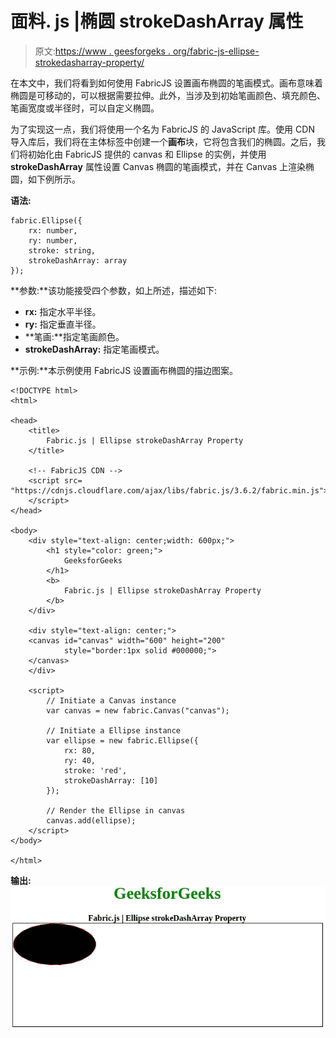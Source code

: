 # 面料. js |椭圆 strokeDashArray 属性

> 原文:[https://www . geesforgeks . org/fabric-js-ellipse-strokedasharray-property/](https://www.geeksforgeeks.org/fabric-js-ellipse-strokedasharray-property/)

在本文中，我们将看到如何使用 FabricJS 设置画布椭圆的笔画模式。画布意味着椭圆是可移动的，可以根据需要拉伸。此外，当涉及到初始笔画颜色、填充颜色、笔画宽度或半径时，可以自定义椭圆。

为了实现这一点，我们将使用一个名为 FabricJS 的 JavaScript 库。使用 CDN 导入库后，我们将在主体标签中创建一个**画布**块，它将包含我们的椭圆。之后，我们将初始化由 FabricJS 提供的 canvas 和 Ellipse 的实例，并使用 **strokeDashArray** 属性设置 Canvas 椭圆的笔画模式，并在 Canvas 上渲染椭圆，如下例所示。

**语法:**

```
fabric.Ellipse({
    rx: number,
    ry: number,
    stroke: string,
    strokeDashArray: array
}); 
```

**参数:**该功能接受四个参数，如上所述，描述如下:

*   **rx:** 指定水平半径。
*   **ry:** 指定垂直半径。
*   **笔画:**指定笔画颜色。
*   **strokeDashArray:** 指定笔画模式。

**示例:**本示例使用 FabricJS 设置画布椭圆的描边图案。

```
<!DOCTYPE html>
<html>

<head>
    <title> 
        Fabric.js | Ellipse strokeDashArray Property
    </title>

    <!-- FabricJS CDN -->
    <script src=
"https://cdnjs.cloudflare.com/ajax/libs/fabric.js/3.6.2/fabric.min.js">
    </script>
</head>

<body>
    <div style="text-align: center;width: 600px;">
        <h1 style="color: green;">
            GeeksforGeeks
        </h1>
        <b>
            Fabric.js | Ellipse strokeDashArray Property
        </b>
    </div>

    <div style="text-align: center;">
    <canvas id="canvas" width="600" height="200" 
            style="border:1px solid #000000;">
    </canvas>
    </div>

    <script>
        // Initiate a Canvas instance
        var canvas = new fabric.Canvas("canvas");

        // Initiate a Ellipse instance
        var ellipse = new fabric.Ellipse({
            rx: 80,
            ry: 40,
            stroke: 'red',
            strokeDashArray: [10]
        });

        // Render the Ellipse in canvas
        canvas.add(ellipse);
    </script>
</body>

</html>                   
```

**输出:**
![](img/baeff4b7ac9fee1bf0b886473b3b48d1.png)